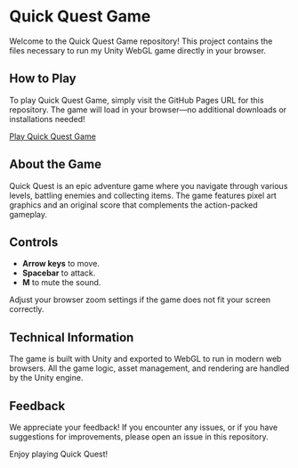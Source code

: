 # Quick Quest Game

Welcome to the Quick Quest Game repository! This project contains the files necessary to run my Unity WebGL game directly in your browser.

## How to Play

To play Quick Quest Game, simply visit the GitHub Pages URL for this repository. The game will load in your browser—no additional downloads or installations needed!

[Play Quick Quest Game](https://moemoe1315.github.io/Quick-Quest-Game/)


## About the Game

Quick Quest is an epic adventure game where you navigate through various levels, battling enemies and collecting items. The game features pixel art graphics and an original score that complements the action-packed gameplay.

## Controls

- **Arrow keys** to move.
- **Spacebar** to attack.
- **M** to mute the sound.

Adjust your browser zoom settings if the game does not fit your screen correctly.

## Technical Information

The game is built with Unity and exported to WebGL to run in modern web browsers. All the game logic, asset management, and rendering are handled by the Unity engine.

## Feedback

We appreciate your feedback! If you encounter any issues, or if you have suggestions for improvements, please open an issue in this repository.

Enjoy playing Quick Quest!
